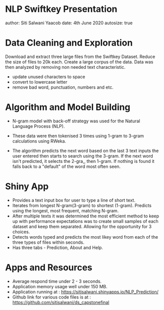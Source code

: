 NLP Swiftkey Presentation
========================================================
author: Siti Salwani Yaacob
date: 4th June 2020
autosize: true

Data Cleaning and Exploration
========================================================

Download and extract three large files from the Swiftkey Dataset. Reduce the size of files to 20k each. Create a large corpus of the data. Data was then analyzed by removing non needed text characteristic.

- update unused characters to space
- convert to lowercase letter
- remove bad word, punctuation, numbers and etc.

Algorithm and Model Building
========================================================

- N-gram model with back-off strategy was used for the Natural Language Process (NLP).
- These data were then tokenised 3 times using 1-gram to 3-gram calculations using RWeka.

- The algorithm predicts the next word based on the last 3 text inputs the user entered then starts to search using the 3-gram. If the next word isn't predicted, it selects the 2-gra,, then 1-gram. If nothing is found it falls back to a "default" of the word most often seen.


Shiny App
========================================================

- Provides a text input box for user to type a line of short text.
- Iterates from longest N-gram(3-gram) to shortest (1-gram).
Predicts using the longest, most frequent, matching N-gram.
- After multiple texts it was determined the most efficient method to keep up with performance expectations was to create small samples of each dataset and keep them separated. Allowing for the opportunity for 3 choices.
- Detects words typed and predicts the most likey word from each of the three types of files within seconds.
- Has three tabs - Prediction, About and Help.



Apps and Resources
========================================================

- Average respond time under 2 - 3 seconds.
- Application memory usage well under 150 MB.
- Application running at : https://sitisalwani.shinyapps.io/NLP_Prediction/
- Github link for various code files is at : https://github.com/sitisalwani/ds_capstonefinal
